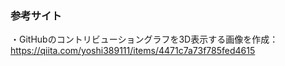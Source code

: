 ### 参考サイト
・GitHubのコントリビューショングラフを3D表示する画像を作成：https://qiita.com/yoshi389111/items/4471c7a73f785fed4615

<!--
**RabbitProgram/RabbitProgram** is a ✨ _special_ ✨ repository because its `README.md` (this file) appears on your GitHub profile.

Here are some ideas to get you started:

- 🔭 I’m currently working on ...
- 🌱 I’m currently learning ...
- 👯 I’m looking to collaborate on ...
- 🤔 I’m looking for help with ...
- 💬 Ask me about ...
- 📫 How to reach me: ...
- 😄 Pronouns: ...
- ⚡ Fun fact: ...
-->
